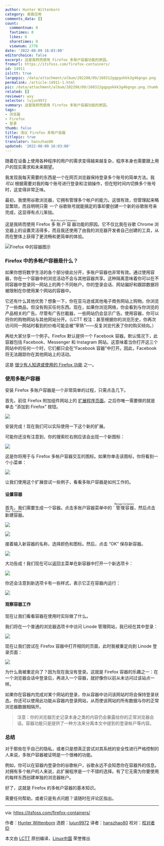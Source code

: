 ```yaml
---
author: Hunter Wittenborn
category: 桌面应用
comments_data: []
count:
  commentnum: 0
  favtimes: 0
  likes: 0
  sharetimes: 0
  viewnum: 2776
date: '2022-08-09 16:03:00'
editorchoice: false
excerpt: 这是我转而使用 Firefox 多账户容器功能的原因。
fromurl: https://itsfoss.com/firefox-containers/
id: 14911
islctt: true
largepic: /data/attachment/album/202208/09/160312gqpgokkk3g46gngo.png
permalink: /article-14911-1.html
pic: /data/attachment/album/202208/09/160312gqpgokkk3g46gngo.png.thumb.jpg
related: []
reviewer: wxy
selector: lujun9972
summary: 这是我转而使用 Firefox 多账户容器功能的原因。
tags:
- 浏览器
- Firefox
- 登录
thumb: false
title: 浅议 Firefox 多账户容器
titlepic: true
translator: hanszhao80
updated: '2022-08-09 16:03:00'
---
```


随着在设备上使用各种程序的用户的需求变得越来越复杂，程序本身也需要跟上用户的现实需求和未来期望。


我发现我每天需要的东西是一个在网页浏览器保持登录多个账号的简单方法。我 *可以* 根据需要对我的每个账号进行登录和注销操作，但在短时间内切换多个账号时，这变得非常乏味。


最初，我使用谷歌浏览器，它拥有管理多个帐户的能力。这很有效，但管理起来略显繁琐，而且明明只需 *一个* 谷歌账号就能搞定的事却要创建一个新的谷歌账号来完成，这显得有点儿笨拙。


这是我转而使用 Firefox <ruby> 多账户容器 <rt>  Multi-Account Containers </rt></ruby> 功能的原因。它不仅比我在谷歌 Chrome 浏览器上的设置灵活得多，而且我还使用了由我的浏览器开发者自己创建的工具，从而在整体上获得了更流畅和更简单的体验。


![Firefox 中的容器图示](/data/attachment/album/202208/09/160312gqpgokkk3g46gngo.png)


### Firefox 中的多帐户容器是什么？


如果你想将数字生活的各个部分彼此分开，多账户容器也非常有效。通过使用容器，你在一个容器中的浏览活动不会与其他容器共享。这种隔离意味着你可以在不同容器中登录同一网站上的两个不同帐户。你的登录会话、网站偏好和跟踪数据将被限制在你使用某个网站的容器中。


它还有什么其他优势？想象一下，你在亚马逊或其他电子商务网站上购物。你浏览了一些商品，但没有购买任何东西。现在，如果你浏览网络，你会看到与你浏览的产品相关的广告。尽管有广告拦截器，一些网站仍会显示广告。使用容器，你可以将你的购物网站与其他网站分开。（LCTT 校注：甚至根据你的浏览历史，你再次访问同一网站时看到的价格可能会被“宰熟”——反复浏览代表了你的购买倾向。）


再给大家分享一个例子。Firefox 默认提供一个 Facebook 容器。默认情况下，此容器包括 Facebook、Messenger 和 Instagram 网站。这意味着当你打开这三个网站中的任何一个时，它们都只会在“Facebook 容器”中打开。因此，Facebook 将无法跟踪你在其他网站上的活动。


这是 [很少有人知道或使用的 Firefox 功能](https://itsfoss.com/firefox-useful-features/) 之一。


### 使用多账户容器


安装 Firefox 多账户容器是一个非常简单的过程，只需点击几下。


首先，前往 Firefox 附加组件网站上的 [扩展程序页面](https://addons.mozilla.org/en-US/firefox/addon/multi-account-containers/?utm_source=addons.mozilla.org&utm_medium=referral&utm_content=search)。之后你唯一需要做的就是单击 “添加到 Firefox” 按钮。


![](/data/attachment/album/202208/09/160313oasa1mxaxxbqiqeq.png)


安装完成！现在我们可以实际使用一下这个新的扩展。


可能你还没有注意到，你的搜索栏右侧应该会出现一个新图标：


![](/data/attachment/album/202208/09/160314f5yjjh6twwyx57j6.png)


这是你将用于与 Firefox 多帐户容器交互的图标。如果你单击该图标，你将看到一个小菜单：


![](/data/attachment/album/202208/09/160314ju752vbd3lf8z32h.png)


让我们使用这个扩展尝试一些例子，看看多账户容器是如何工作的。


#### 设置容器


首先，我们需要生成一个容器。点击多账户容器菜单中的 `<ruby> 管理容器 <rt>  Manage Containers </rt></ruby>，然后点击 <ruby> 新建容器 <rt>  New Container </rt></ruby>。


![](/data/attachment/album/202208/09/160315yzwmvvc5v853vvvl.png)


![](/data/attachment/album/202208/09/160316fr1c9o8z7u7r8eqc.png)


接着输入新容器的名称，选择颜色和图标。然后，点击 “OK” 保存新容器。


![](/data/attachment/album/202208/09/160316jt5tx9759rqzrlt3.png)


大功告成！我们现在可以返回主菜单在新容器中打开一个新选项卡：


![](/data/attachment/album/202208/09/160317pl5db6hpp1l0ckhn.png)


你还会注意到新选项卡有一些样式，表示它正在容器内运行：


![](/data/attachment/album/202208/09/160317mjrs0cf3suuxjzu2.png)


#### 观察容器工作


现在让我们看看容器在使用时实际做了什么。


我们将在一个普通的浏览器选项卡中访问 Linode 管理网站，我已经在其中登录：


![](/data/attachment/album/202208/09/160318u11wpg1alderqlqs.png)


现在让我们尝试在 Firefox 容器中打开相同的页面，此时我被重定向到 Linode 登录页面：


![](/data/attachment/album/202208/09/160319z1knl6enj3k2e3je.png)


为什么我被重定向了？因为现在我没有登录。这就是 Firefox 容器的乐趣之一：在一个浏览器会话中登录后，再进入一个容器，就好像你以前从未访问过该站点一样。


如果你在容器内完成对某个网站的登录，你从容器中访问该网站时将会保持登录状态。你还可以使用此功能从容器内登录网站，从而使该网站的所有数据与你的正常浏览器数据相隔开。



> 
> 注意：你的浏览器历史记录本身之类的内容仍会暴露给你的正常浏览器会话。容器功能只是提供了一种方法来分离本文中提到的登录帐户等内容。
> 
> 
> 


### 总结


对于那些在乎自己的隐私，或者只是想真正尝试对其系统的安全性进行严格控制的人来说，多账户容器被证明是一个很棒的功能。


例如，你可以在容器内登录你的谷歌帐户，谷歌永远不会知悉你在容器外的信息。 对拥有多个帐户的人来说，此扩展程序是一个不错的选择。有了它无需为你要使用的每样东西创建单独的浏览器帐户。


好了，这就是 Firefox 的多帐户容器的基本知识。


需要任何帮助，或者只是有点问题？请随时在评论区指出。




---


via: <https://itsfoss.com/firefox-containers/>


作者：[Hunter Wittenborn](https://itsfoss.com/author/hunter/) 选题：[lujun9972](https://github.com/lujun9972) 译者：[hanszhao80](https://github.com/hanszhao80) 校对：[校对者ID](https://github.com/%E6%A0%A1%E5%AF%B9%E8%80%85ID)


本文由 [LCTT](https://github.com/LCTT/TranslateProject) 原创编译，[Linux中国](https://linux.cn/) 荣誉推出